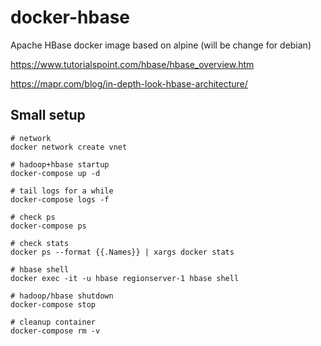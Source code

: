 # docker-hbase

Apache HBase docker image based on alpine (will be change for debian)

https://www.tutorialspoint.com/hbase/hbase_overview.htm

https://mapr.com/blog/in-depth-look-hbase-architecture/

## Small setup
  ```
  # network 
  docker network create vnet

  # hadoop+hbase startup
  docker-compose up -d

  # tail logs for a while
  docker-compose logs -f

  # check ps
  docker-compose ps

  # check stats
  docker ps --format {{.Names}} | xargs docker stats

  # hbase shell
  docker exec -it -u hbase regionserver-1 hbase shell

  # hadoop/hbase shutdown  
  docker-compose stop

  # cleanup container
  docker-compose rm -v
  ```
